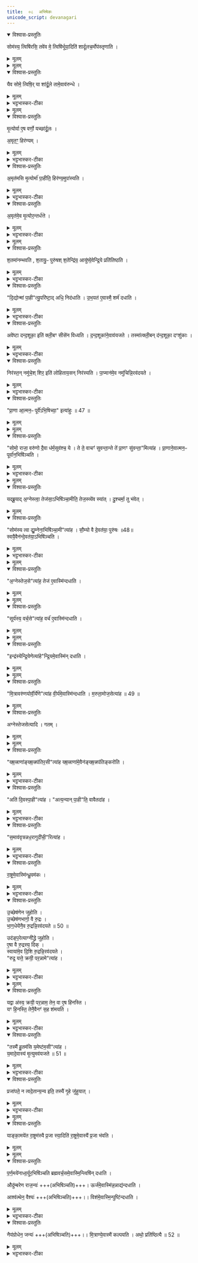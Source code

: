 ```yaml
---
title:  ०८  अभिषेकः
unicode_script: devanagari
---
```

<details open><summary>विश्वास-प्रस्तुतिः</summary>

सोम॑स्य॒ त्विषि॑रसि॒ तवे॑व मे॒ त्विषि॑र्भूया॒दिति॑ शार्दूलच॒र्मोप॑स्तृणाति ।
</details>

<details><summary>मूलम्</summary>

सोम॑स्य॒ त्विषि॑रसि॒ तवे॑व मे॒ त्विषि॑र्भूया॒दिति॑ शार्दूलच॒र्मोप॑स्तृणाति ।
</details>


<details><summary>मूलम्</summary>

यैव सोमे॒ त्विषिः॑ ।
या शा॑र्दू॒ले ।
तामे॒वाव॑रुन्धे ।
</details>

<details open><summary>विश्वास-प्रस्तुतिः</summary>

यैव सोमे॒ त्विषि॒र् या शा॑र्दू॒ले तामे॒वाव॑रुन्धे ।
</details>

<details><summary>मूलम्</summary>

यैव सोमे॒ त्विषि॒र् या शा॑र्दू॒ले तामे॒वाव॑रुन्धे ।
</details>

<details><summary>भट्टभास्कर-टीका</summary>

1 सोमस्येत्यादि यजमानायतने शार्दूलचर्मोपस्तृणाति ॥ त्विषिः दीप्तिः ।
</details>


<details><summary>मूलम्</summary>

मृ॒त्योर्वा ए॒ष वर्णः॑ ।
यच्छा॑र्दू॒लः ।
</details>

<details open><summary>विश्वास-प्रस्तुतिः</summary>

मृ॒त्योर्वा ए॒ष वर्णो॒ यच्छा॑र्दू॒लः ।

अ॒मृत॒ꣳ॒ हिर॑ण्यम् ।
</details>

<details><summary>मूलम्</summary>

मृ॒त्योर्वा ए॒ष वर्णो॒ यच्छा॑र्दू॒लः ।

अ॒मृत॒ꣳ॒ हिर॑ण्यम् ।
</details>

<details><summary>भट्टभास्कर-टीका</summary>

मृत्योरिति । अमृतमसीति । चर्मणोऽधस्ताद्रजतमुपास्यति । हिरण्यमिति रजतस्वर्णयोर्नाम ।
</details>

<details open><summary>विश्वास-प्रस्तुतिः</summary>

अ॒मृत॑मसि मृ॒त्योर्मा॑ पा॒हीति॒ हिर॑ण्य॒मुपा॑स्यति ।
</details>

<details><summary>मूलम्</summary>

अ॒मृत॑मसि मृ॒त्योर्मा॑ पा॒हीति॒ हिर॑ण्य॒मुपा॑स्यति ।
</details>

<details><summary>भट्टभास्कर-टीका</summary>

उपास्यति अधस्तान्न्यस्यति ।
</details>

<details open><summary>विश्वास-प्रस्तुतिः</summary>

अ॒मृत॑मे॒व मृ॒त्योर॒न्तर्ध॑त्ते ।
</details>

<details><summary>मूलम्</summary>

अ॒मृत॑मे॒व मृ॒त्योर॒न्तर्ध॑त्ते ।
</details>

<details><summary>भट्टभास्कर-टीका</summary>

स्वयं मृत्योरन्तर्हितं यजमानं करोति ।
</details>


<details><summary>मूलम्</summary>

श॒तमा॑नम्भवति ॥46॥  
श॒तायु॒ᳶ पुरु॑षश्श॒तेन्द्रि॑यः ।
आयु॑ष्ये॒वेन्द्रि॒ये प्रति॑तिष्ठति ।
</details>

<details open><summary>विश्वास-प्रस्तुतिः</summary>

श॒तमा॑नम्भवति , श॒तायु॒ᳶ पुरु॑षश् श॒तेन्द्रि॑य॒ आयु॑ष्ये॒वेन्द्रि॒ये प्रति॑तिष्ठति ।
</details>

<details><summary>मूलम्</summary>

श॒तमा॑नम्भवति , श॒तायु॒ᳶ पुरु॑षश् श॒तेन्द्रि॑य॒ आयु॑ष्ये॒वेन्द्रि॒ये प्रति॑तिष्ठति ।
</details>

<details><summary>भट्टभास्कर-टीका</summary>

शतमानमित्यादि । गतम् ।
</details>

<details open><summary>विश्वास-प्रस्तुतिः</summary>

"दि॒द्योन्मा॑ पा॒ही"त्यु॒परि॑ष्टा॒द् अधि॒ निद॑धाति ।
उ॒भ॒यत॑ ए॒वास्मै॒ शर्म॑ दधाति ।
</details>

<details><summary>मूलम्</summary>

"दि॒द्योन्मा॑ पा॒ही"त्यु॒परि॑ष्टा॒द् अधि॒ निद॑धाति ।
उ॒भ॒यत॑ ए॒वास्मै॒ शर्म॑ दधाति ।
</details>

<details><summary>भट्टभास्कर-टीका</summary>

उपरिष्टादिति । चर्मण उपरि सुवर्णं निदधाति ।
</details>

<details open><summary>विश्वास-प्रस्तुतिः</summary>

अवे॑ष्टा दन्द॒शूका॒ इति॑ क्ली॒बꣳ सीसे॑न विध्यति ।
द॒न्द॒शूका॑ने॒वाव॑यजते ।
तस्मा॑त्क्ली॒बन् द॑न्द॒शूका॒ दꣳशु॑काः ।
</details>

<details><summary>मूलम्</summary>

अवे॑ष्टा दन्द॒शूका॒ इति॑ क्ली॒बꣳ सीसे॑न विध्यति ।
द॒न्द॒शूका॑ने॒वाव॑यजते ।
तस्मा॑त्क्ली॒बन् द॑न्द॒शूका॒ दꣳशु॑काः ।
</details>

<details><summary>भट्टभास्कर-टीका</summary>

दन्दशूकाः सर्पाः दंशुकाः । 'न लोकाव्यय'इति षष्ठीप्रतिषेधः ।
</details>

<details open><summary>विश्वास-प्रस्तुतिः</summary>

निर॑स्त॒न् नमु॑चे॒श् शिर॒ इति॑ लोहिताय॒सन् निर॑स्यति ।
पा॒प्मान॑मे॒व नमु॑चिन्नि॒रव॑दयते ।
</details>

<details><summary>मूलम्</summary>

निर॑स्त॒न् नमु॑चे॒श् शिर॒ इति॑ लोहिताय॒सन् निर॑स्यति ।
पा॒प्मान॑मे॒व नमु॑चिन्नि॒रव॑दयते ।
</details>

<details><summary>भट्टभास्कर-टीका</summary>

लेहितायसं पादेन निरस्यति । 'अनसन्तान्नपुंसकात्'इति टच् समासान्तः । नमुचेरिति । न मुञ्चतीति नमुचिः तादृशं पाप्मानं निरवदयते निर्वासयति ॥
</details>

<details open><summary>विश्वास-प्रस्तुतिः</summary>

"प्रा॒णा आ॒त्मन॒ᳶ पूर्वे॑ऽभि॒षिच्या॒" इत्या॑हुः ॥ 47 ॥  
</details>

<details><summary>मूलम्</summary>

"प्रा॒णा आ॒त्मन॒ᳶ पूर्वे॑ऽभि॒षिच्या॒" इत्या॑हुः ॥ 47 ॥  
</details>


<details><summary>मूलम्</summary>

सोमो॒ राजा॒ वरु॑णः ।
दै॒वा ध॑र्म॒सुव॑श्च॒ ये ।
ते ते॒ वाचꣳ॑ सुवन्ता॒न्ते ते॑ प्रा॒णꣳ सु॑वन्ता॒मित्या॑ह ।
</details>

<details open><summary>विश्वास-प्रस्तुतिः</summary>

"सोमो॒ राजा॒ वरु॑णो दै॒वा ध॑र्म॒सुव॑श्च॒ ये ।
ते ते॒ वाचꣳ॑ सुवन्ता॒न्ते ते॑ प्रा॒णꣳ सु॑वन्ता॒"मित्या॑ह ।
प्रा॒णाने॒वात्मन॒ᳶ पूर्वा॑न॒भिषि॑ञ्चति ।
</details>

<details><summary>मूलम्</summary>

"सोमो॒ राजा॒ वरु॑णो दै॒वा ध॑र्म॒सुव॑श्च॒ ये ।
ते ते॒ वाचꣳ॑ सुवन्ता॒न्ते ते॑ प्रा॒णꣳ सु॑वन्ता॒"मित्या॑ह ।
प्रा॒णाने॒वात्मन॒ᳶ पूर्वा॑न॒भिषि॑ञ्चति ।
</details>

<details><summary>भट्टभास्कर-टीका</summary>

2 प्राणा इत्यादि ॥ 'सोमो राजा' इति मन्त्रेण अभिषेकद्रव्यावेक्षणमेव प्राणानामभिषेकः ॥
</details>


<details><summary>मूलम्</summary>

यद्ब्रू॒यात् ।
अ॒ग्नेस्त्वा॒ तेज॑सा॒ऽभिषि॑ञ्चा॒मीति॑ ।
ते॒ज॒स्व्ये॑व स्या॑त् ।
</details>

<details open><summary>विश्वास-प्रस्तुतिः</summary>

यद्ब्रू॒याद् अ॒ग्नेस्त्वा॒ तेज॑सा॒ऽभिषि॑ञ्चा॒मीति॒ तेज॒स्व्ये॑व स्या॑त् ।
दु॒श्चर्मा॒ तु भ॑वेत् ।
</details>

<details><summary>मूलम्</summary>

यद्ब्रू॒याद् अ॒ग्नेस्त्वा॒ तेज॑सा॒ऽभिषि॑ञ्चा॒मीति॒ तेज॒स्व्ये॑व स्या॑त् ।
दु॒श्चर्मा॒ तु भ॑वेत् ।
</details>

<details open><summary>विश्वास-प्रस्तुतिः</summary>

"सोम॑स्य त्वा द्यु॒म्नेना॒भिषि॑ञ्चा॒मी"त्या॑ह ।
सौ॒म्यो वै दे॒वत॑या॒ पुरु॑षः ॥48॥  
स्वयै॒वैन॑न्दे॒वत॑या॒ऽभिषि॑ञ्चति ।
</details>

<details><summary>मूलम्</summary>

"सोम॑स्य त्वा द्यु॒म्नेना॒भिषि॑ञ्चा॒मी"त्या॑ह ।
सौ॒म्यो वै दे॒वत॑या॒ पुरु॑षः ॥48॥  
स्वयै॒वैन॑न्दे॒वत॑या॒ऽभिषि॑ञ्चति ।
</details>

<details><summary>भट्टभास्कर-टीका</summary>

3 यत् ब्रूयादित्यादि ॥ गतम् । सोमस्येत्यभिषेकमन्त्रः । 'अग्नेस्त्वा तेजसा'इति शाखान्तरीयः पाठो निरस्यते । देवतासंबन्धेन सौम्यः पुरुषः ।
</details>


<details><summary>मूलम्</summary>

अ॒ग्नेस्तेज॒सेत्या॑ह ।
तेज॑ ए॒वास्मि॑न्दधाति ।
</details>

<details open><summary>विश्वास-प्रस्तुतिः</summary>

"अ॒ग्नेस्तेज॒से"त्या॑ह॒ तेज॑ ए॒वास्मि॑न्दधाति ।
</details>

<details><summary>मूलम्</summary>

"अ॒ग्नेस्तेज॒से"त्या॑ह॒ तेज॑ ए॒वास्मि॑न्दधाति ।
</details>


<details><summary>मूलम्</summary>

सूर्य॑स्य॒ वर्च॒सेत्या॑ह ।
वर्च॑ ए॒वास्मि॑न्दधाति ।
</details>

<details open><summary>विश्वास-प्रस्तुतिः</summary>

"सूर्य॑स्य॒ वर्च॒से"त्या॑ह॒ वर्च॑ ए॒वास्मि॑न्दधाति ।
</details>

<details><summary>मूलम्</summary>

"सूर्य॑स्य॒ वर्च॒से"त्या॑ह॒ वर्च॑ ए॒वास्मि॑न्दधाति ।
</details>


<details><summary>मूलम्</summary>

इन्द्र॑स्येन्द्रि॒येणेत्या॑ह ।
इ॒न्द्रि॒यमे॒वास्मि॑न्दधाति ।
</details>

<details open><summary>विश्वास-प्रस्तुतिः</summary>

"इन्द्र॑स्येन्द्रि॒येणेत्या॑हे"न्द्रि॒यमे॒वास्मि॑न् दधाति ।
</details>

<details><summary>मूलम्</summary>

"इन्द्र॑स्येन्द्रि॒येणेत्या॑हे"न्द्रि॒यमे॒वास्मि॑न् दधाति ।
</details>


<details><summary>मूलम्</summary>

मि॒त्रावरु॑णयोर्वी॒र्ये॑णेत्या॑ह ।
वी॒र्य॑मे॒वास्मि॑न्दधाति ।
म॒रुता॒मोज॒सेत्या॑ह ॥ 49 ॥  
</details>

<details open><summary>विश्वास-प्रस्तुतिः</summary>

"मि॒त्रावरु॑णयोर्वी॒र्ये॑णे"त्या॑ह वी॒र्य॑मे॒वास्मि॑न्दधाति ।
म॒रुता॒मोज॒सेत्या॑ह ॥ 49 ॥  
</details>

<details><summary>मूलम्</summary>

"मि॒त्रावरु॑णयोर्वी॒र्ये॑णे"त्या॑ह वी॒र्य॑मे॒वास्मि॑न्दधाति ।
म॒रुता॒मोज॒सेत्या॑ह ॥ 49 ॥  
</details>

<details open><summary>विश्वास-प्रस्तुतिः</summary>

अग्नेस्तेजसेत्यादि । गतम् ।
</details>

<details><summary>मूलम्</summary>

अग्नेस्तेजसेत्यादि । गतम् ।
</details>


<details><summary>मूलम्</summary>

ख्ष॒त्त्राणा॑ङ्ख्ष॒त्त्रप॑तिर॒सीत्या॑ह ।
ख्ष॒त्त्राणा॑मे॒वैन॑ङ्ख्ष॒त्त्रप॑तिङ्करोति ।
</details>

<details open><summary>विश्वास-प्रस्तुतिः</summary>

"ख्ष॒त्त्राणा॑ङ्ख्ष॒त्त्रप॑तिर॒सी"त्या॑ह ख्ष॒त्त्राणा॑मे॒वैन॑ङ्ख्ष॒त्त्रप॑तिङ्करोति ।
</details>

<details><summary>मूलम्</summary>

"ख्ष॒त्त्राणा॑ङ्ख्ष॒त्त्रप॑तिर॒सी"त्या॑ह ख्ष॒त्त्राणा॑मे॒वैन॑ङ्ख्ष॒त्त्रप॑तिङ्करोति ।
</details>

<details><summary>भट्टभास्कर-टीका</summary>

क्षत्राणां सर्वेषां संबन्धी पतिः ।
</details>

<details open><summary>विश्वास-प्रस्तुतिः</summary>

"अति॑ दि॒वस्पा॒ही"त्या॑ह ।
"अत्य॒न्यान् पा॒ही"ति॒ वावैतदा॑ह ।
</details>

<details><summary>मूलम्</summary>

"अति॑ दि॒वस्पा॒ही"त्या॑ह ।
"अत्य॒न्यान् पा॒ही"ति॒ वावैतदा॑ह ।
</details>

<details><summary>भट्टभास्कर-टीका</summary>

अत्यन्यानिति । अन्यान् सर्वान्राज्ञोऽतिक्रम्य पाहीत्येतदाहायं मन्त्रः ।
</details>

<details open><summary>विश्वास-प्रस्तुतिः</summary>

"स॒माव॑वृत्रन्नध॒रागुदी॑ची॒"रित्या॑ह ।
</details>

<details><summary>मूलम्</summary>

"स॒माव॑वृत्रन्नध॒रागुदी॑ची॒"रित्या॑ह ।
</details>

<details><summary>भट्टभास्कर-टीका</summary>

समाववृत्रन्नित्यूर्ध्वां धारां समुन्मार्ष्टि समन्तादावर्ततामिति ।
</details>

<details open><summary>विश्वास-प्रस्तुतिः</summary>

रा॒ष्ट्रमे॒वास्मि॑न्ध्रु॒वम॑कः ।
</details>

<details><summary>मूलम्</summary>

रा॒ष्ट्रमे॒वास्मि॑न्ध्रु॒वम॑कः ।
</details>

<details><summary>भट्टभास्कर-टीका</summary>

ध्रुवमिति । राष्ट्रमस्मिन् ध्रुवमनपायं करोति ॥
</details>

<details open><summary>विश्वास-प्रस्तुतिः</summary>

उ॒च्छेष॑णेन जुहोति ।  
उ॒च्छेष॑णभागो॒ वै रु॒द्रः ।  
भा॒ग॒धेये॑नै॒व रु॒द्रन्नि॒रव॑दयते ॥ 50 ॥  

उद॑ङ्प॒रेत्याग्नी॑द्ध्रे जुहोति ।  
ए॒षा वै रु॒द्रस्य॒ दिक् ।  
स्वाया॑मे॒व दि॒शि रु॒द्रन्नि॒रव॑दयते ।  
"रुद्र॒ यत्ते॒ क्रयी॒ पर॒न्नामे"त्या॑ह ।   
</details>

<details><summary>मूलम्</summary>

उ॒च्छेष॑णेन जुहोति ।  
उ॒च्छेष॑णभागो॒ वै रु॒द्रः ।  
भा॒ग॒धेये॑नै॒व रु॒द्रन्नि॒रव॑दयते ॥ 50 ॥  

उद॑ङ्प॒रेत्याग्नी॑द्ध्रे जुहोति ।  
ए॒षा वै रु॒द्रस्य॒ दिक् ।  
स्वाया॑मे॒व दि॒शि रु॒द्रन्नि॒रव॑दयते ।  
"रुद्र॒ यत्ते॒ क्रयी॒ पर॒न्नामे"त्या॑ह ।   
</details>

<details><summary>भट्टभास्कर-टीका</summary>

4 उच्छेषणेनेति ॥ 'रुद्र यत्ते'35इत्याग्नीध्रे अभिषेकशेषं जुहोति । हुतशेषभागो हि स्विष्टकृदादिरूपो रुद्रः ।
</details>


<details><summary>मूलम्</summary>

यद्वा अ॑स्य॒ क्रयी॒ पर॒न्नाम॑ ।  
तेन॒ वा ए॒ष हि॑नस्ति ।   
यꣳ हि॒नस्ति॑ ।   
तेनै॒वैनꣳ॑ स॒ह श॑मयति ।   
तस्मै॑ हु॒तम॑सि य॒मेष्ट॑म॒सीत्या॑ह ।   
य॒मादे॒वास्य॑ मृ॒त्युमव॑यजते ॥ 51 ॥   
</details>

<details open><summary>विश्वास-प्रस्तुतिः</summary>

यद्वा अ॑स्य॒ क्रयी॒ पर॒न्नाम॒ तेन॒ वा ए॒ष हि॑नस्ति ।   
यꣳ हि॒नस्ति॒ तेनै॒वैनꣳ॑ स॒ह श॑मयति ।   
</details>

<details><summary>मूलम्</summary>

यद्वा अ॑स्य॒ क्रयी॒ पर॒न्नाम॒ तेन॒ वा ए॒ष हि॑नस्ति ।   
यꣳ हि॒नस्ति॒ तेनै॒वैनꣳ॑ स॒ह श॑मयति ।   
</details>

<details><summary>भट्टभास्कर-टीका</summary>

यद्वा इत्यादि ॥ यदस्य क्रयी विश्वमात्मसात्कुर्वन् नाम उत्कृष्टं रुद्रादि तेन खलु केनचिन्नाम्ना इत्थंभूतो देव आगत्य हिंसितव्यं हिनस्ति तस्मात् तत्सहितमेवैनं शमयति । यत्तव परं नाम तस्मै हुतमिति दर्शनात् ।
</details>

<details open><summary>विश्वास-प्रस्तुतिः</summary>

"तस्मै॑ हु॒तम॑सि य॒मेष्ट॑म॒सी"त्या॑ह ।   
य॒मादे॒वास्य॑ मृ॒त्युमव॑यजते ॥ 51 ॥  
</details>

<details><summary>मूलम्</summary>

"तस्मै॑ हु॒तम॑सि य॒मेष्ट॑म॒सी"त्या॑ह ।   
य॒मादे॒वास्य॑ मृ॒त्युमव॑यजते ॥ 51 ॥  
</details>

<details><summary>भट्टभास्कर-टीका</summary>

यमेष्टमिति वचनात् यमादेव ततोपि दूरात् तावत् योऽयं मृत्युप्रकारः तमवयजते नाशयति ॥
</details>

<details open><summary>विश्वास-प्रस्तुतिः</summary>

प्रजा॑पते॒ न त्वदे॒तान्य॒न्य इति॒ तस्यै॑ गृ॒हे जु॑हुयात् ।
</details>

<details><summary>मूलम्</summary>

प्रजा॑पते॒ न त्वदे॒तान्य॒न्य इति॒ तस्यै॑ गृ॒हे जु॑हुयात् ।
</details>

<details><summary>भट्टभास्कर-टीका</summary>

5 प्रजापते नेत्यादि ॥ तस्या महिष्या गृहे औपासने जुहुयात् ।
</details>


<details><summary>मूलम्</summary>

याङ्का॒मये॑त रा॒ष्ट्रम॑स्यै प्र॒जा स्या॒दिति॑ ।
रा॒ष्ट्रमे॒वास्यै॑ प्र॒जा भ॑वति ।
</details>

<details open><summary>विश्वास-प्रस्तुतिः</summary>

याङ्का॒मये॑त रा॒ष्ट्रम॑स्यै प्र॒जा स्या॒दिति॑ रा॒ष्ट्रमे॒वास्यै॑ प्र॒जा भ॑वति ।
</details>

<details><summary>मूलम्</summary>

याङ्का॒मये॑त रा॒ष्ट्रम॑स्यै प्र॒जा स्या॒दिति॑ रा॒ष्ट्रमे॒वास्यै॑ प्र॒जा भ॑वति ।
</details>


<details><summary>मूलम्</summary>

प॒र्ण॒मये॑नाध्व॒र्युर॒भिषि॑ञ्चति ।
ब्र॒ह्म॒व॒र्च॒समे॒वास्मि॒न्त्विषि॑न्दधाति ।
</details>

<details open><summary>विश्वास-प्रस्तुतिः</summary>

प॒र्ण॒मये॑नाध्व॒र्युर॒भिषि॑ञ्चति  ब्रह्मवर्च॒समे॒वास्मि॒न्त्विषि॑न् दधाति ।   

औदु॑म्बरेण राज॒न्यः॑ +++(अभिषिञ्चति)+++।
ऊर्ज॑मे॒वास्मि॑न्न॒न्नाद्य॑न्दधाति ।

आश्व॑त्थेन॒ वैश्यः॑  +++(अभिषिञ्चति)+++।।
विश॑मे॒वास्मि॒न्पुष्टि॑न्दधाति ।
</details>

<details><summary>मूलम्</summary>

प॒र्ण॒मये॑नाध्व॒र्युर॒भिषि॑ञ्चति  ब्रह्मवर्च॒समे॒वास्मि॒न्त्विषि॑न् दधाति ।   

औदु॑म्बरेण राज॒न्यः॑ +++(अभिषिञ्चति)+++।
ऊर्ज॑मे॒वास्मि॑न्न॒न्नाद्य॑न्दधाति ।

आश्व॑त्थेन॒ वैश्यः॑  +++(अभिषिञ्चति)+++।।
विश॑मे॒वास्मि॒न्पुष्टि॑न्दधाति ।
</details>

<details><summary>भट्टभास्कर-टीका</summary>

यामित्यादि । गतम् ।
</details>

<details open><summary>विश्वास-प्रस्तुतिः</summary>

नैय॑ग्रोधेन॒ जन्यः॑  +++(अभिषिञ्चति)+++।।
मि॒त्राण्ये॒वास्मै॑ कल्पयति ।
अथो॒ प्रति॑ष्ठित्यै ॥ 52 ॥  
</details>

<details><summary>मूलम्</summary>

नैय॑ग्रोधेन॒ जन्यः॑  +++(अभिषिञ्चति)+++।।
मि॒त्राण्ये॒वास्मै॑ कल्पयति ।
अथो॒ प्रति॑ष्ठित्यै ॥ 52 ॥  
</details>

<details><summary>भट्टभास्कर-टीका</summary>

जन्यः प्रतिराज इत्येके । मित्रजन इत्यन्ये ॥

इति सप्तमे अष्टमोऽनुवाकः ॥  

</details>

